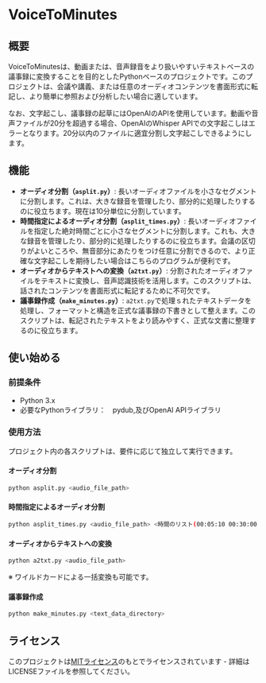 # VoiceToMinutes

## 概要
VoiceToMinutesは、動画または、音声録音をより扱いやすいテキストベースの議事録に変換することを目的としたPythonベースのプロジェクトです。このプロジェクトは、会議や講義、または任意のオーディオコンテンツを書面形式に転記し、より簡単に参照および分析したい場合に適しています。

なお、文字起こし、議事録の起草にはOpenAIのAPIを使用しています。動画や音声ファイルが20分を超過する場合、OpenAIのWhisper APIでの文字起こしはエラーとなります。20分以内のファイルに適宜分割し文字起こしできるようにします。

## 機能

- **オーディオ分割（`asplit.py`）**: 長いオーディオファイルを小さなセグメントに分割します。これは、大きな録音を管理したり、部分的に処理したりするのに役立ちます。現在は10分単位に分割しています。
- **時間指定によるオーディオ分割（`asplit_times.py`）**: 長いオーディオファイルを指定した絶対時間ごとに小さなセグメントに分割します。これも、大きな録音を管理したり、部分的に処理したりするのに役立ちます。会議の区切りがよいところや、無音部分にあたりをつけ任意に分割できるので、より正確な文字起こしを期待したい場合はこちらのプログラムが便利です。
- **オーディオからテキストへの変換（`a2txt.py`）**: 分割されたオーディオファイルをテキストに変換し、音声認識技術を活用します。このスクリプトは、話されたコンテンツを書面形式に転記するために不可欠です。
- **議事録作成（`make_minutes.py`）**: `a2txt.py`で処理ｓれたテキストデータを処理し、フォーマットと構造を正式な議事録の下書きとして整えます。このスクリプトは、転記されたテキストをより読みやすく、正式な文書に整理するのに役立ちます。

## 使い始める

### 前提条件
- Python 3.x
- 必要なPythonライブラリ：　pydub,及びOpenAI APIライブラリ


### 使用方法
プロジェクト内の各スクリプトは、要件に応じて独立して実行できます。

#### オーディオ分割
```bash
python asplit.py <audio_file_path>
```
#### 時間指定によるオーディオ分割
```bash
python asplit_times.py <audio_file_path> <時間のリスト(00:05:10 00:30:00 .....)>
```
#### オーディオからテキストへの変換
```bash
python a2txt.py <audio_file_path>
```
※ ワイルドカードによる一括変換も可能です。
#### 議事録作成
```bash
python make_minutes.py <text_data_directory>
```

## ライセンス
このプロジェクトは[MITライセンス](LICENSE)のもとでライセンスされています - 詳細はLICENSEファイルを参照してください。


